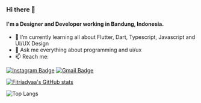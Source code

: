 ### Hi there  👋


#### I'm a Designer and Developer working in Bandung, Indonesia.

- 🌱 I’m currently learning all about Flutter, Dart, Typescript, Javascript and UI/UX Design
- 💬 Ask me everything about programming and ui/ux
- 📫 Reach me:

[![Instagram Badge](https://img.shields.io/badge/-@fitriadyaa-purple?style=flat&logo=instagram&logoColor=white&link=https://instagram.com/fitriadyaa/)](https://instagram.com/fitriadyaa)
[![Gmail Badge](https://img.shields.io/badge/-fitriadesignn-c14438?style=flat&logo=Gmail&logoColor=white&link=mailto:fitriadesignn@gmail.com)](mailto:fitriadesignn@gmail.com)

[![Fitriadyaa's GitHub stats](https://github-readme-stats.vercel.app/api?username=fitriadyaa&show_icons=true&theme=tokyonight)](https://github.com/fitriadyaa/github-readme-stats)

![Top Langs](https://github-readme-stats.vercel.app/api/top-langs/?username=fitriadyaa&theme=tokyonight)
